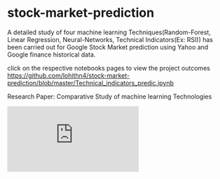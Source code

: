# stock-market-prediction
A detailed study of four machine learning Techniques(Random-Forest, Linear Regression, Neural-Networks, Technical Indicators(Ex: RSI)) has been carried out for Google Stock Market prediction using Yahoo and Google finance historical data.

click on the respective notebooks pages to view the project outcomes
https://github.com/lohithn4/stock-market-prediction/blob/master/Technical_indicators_predic.ipynb

Research Paper:
Comparative Study of machine learning Technologies

![Comparative Study of machine learning Technologies](http://academicscience.co.in/admin/resources/project/paper/f201706121497271783.pdf)
